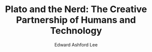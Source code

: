 ---
title: "Plato and the Nerd: The Creative Partnership of Humans and Technology"
author: "Edward Ashford Lee"
isbn: "0262036487"
isbn13: "9780262036481"
rating: "4"
publisher: "MIT Press"
pages: "288"
publishYear: "2017"
read: "2018"
goodreads_id: "34540052"
language: "en"
---